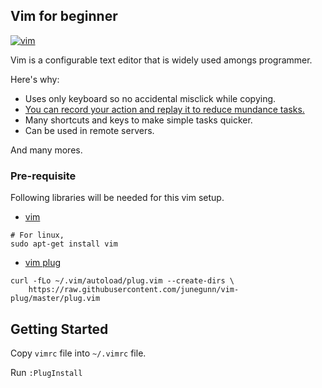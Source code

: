 <!-- ABOUT THE PROJECT -->
## Vim for beginner

[![vim][vim-image]](https://www.vim.org/)

Vim is a configurable text editor that is widely used amongs programmer.

Here's why:
* Uses only keyboard so no accidental misclick while copying.
* [You can record your action and replay it to reduce mundance tasks.](https://vim.fandom.com/wiki/Recording_keys_for_repeated_jobs)
* Many shortcuts and keys to make simple tasks quicker.
* Can be used in remote servers.

And many mores.

### Pre-requisite

Following libraries will be needed for this vim setup.

* [vim](https://www.vim.org/download.php)
```
# For linux,
sudo apt-get install vim
```
* [vim plug](https://github.com/junegunn/vim-plug)
```
curl -fLo ~/.vim/autoload/plug.vim --create-dirs \
    https://raw.githubusercontent.com/junegunn/vim-plug/master/plug.vim
```

## Getting Started

Copy `vimrc` file into `~/.vimrc` file.

Run `:PlugInstall`

<!-- https://www.markdownguide.org/basic-syntax/#reference-style-links -->
[vim-image]: https://upload.wikimedia.org/wikipedia/commons/9/9f/Vimlogo.svg
